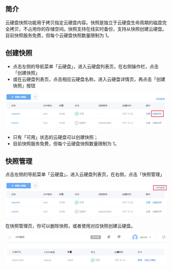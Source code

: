 ## 简介

云硬盘快照功能用于拷贝指定云硬盘内容。快照是独立于云硬盘生命周期的磁盘完全拷贝，不占用你的存储空间。快照支持在线实时备份，支持从快照创建云硬盘。目前快照服务免费，但每个云硬盘快照数量限制为 1。

## 创建快照

* 点击左侧的导航菜单「云硬盘」，进入云硬盘列表页，在右侧操作栏，点击「创建快照」
* 或在云硬盘列表页，点击相应云硬盘名称，进入云硬盘详情页，再点击「创建快照」按钮

![](../image/创建快照-创建快照.png)


* 只有「可用」状态的云硬盘可以创建快照；
* 目前快照服务免费，但每个云硬盘快照数量限制为 1。


## 快照管理

点击左侧的导航菜单「云硬盘」，进入云硬盘列表页，在右侧，点击「快照管理」

![](../image/创建快照-快照管理.png)


在快照管理页，你可以删除快照，或者使用对应快照创建云硬盘。

![](../image/创建快照-快照管理详情.png)